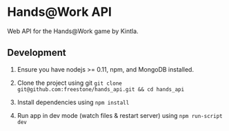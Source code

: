 # Hands@Work API

Web API for the Hands@Work game by Kintla.

## Development

1. Ensure you have nodejs >= 0.11, npm, and MongoDB installed.

2. Clone the project using git `git clone git@github.com:freestone/hands_api.git && cd hands_api`

3. Install dependencies using `npm install`

4. Run app in dev mode (watch files & restart server) using `npm run-script dev`